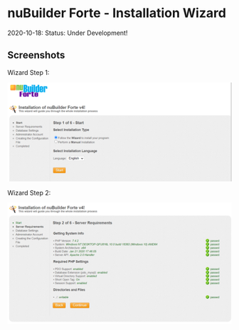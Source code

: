# nuBuilder Forte - Installation Wizard

2020-10-18: Status: Under Development!


## Screenshots

Wizard Step 1:

<p align="left">
  <img src="screenshots/installer_step1.png">
</p>

Wizard Step 2:

<p align="left">
  <img src="screenshots/installer_step2.png">
</p>
